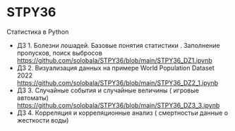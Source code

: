 # STPY36
Статистика в Python

* ДЗ 1. Болезни лошадей. Базовые понятия статистики . Заполнение пропусков, поиск выбросов https://github.com/solobala/STPY36/blob/main/STPY36_DZ1.ipynb
* ДЗ 2. Визуализация данных на примере World Population Dataset 2022 https://github.com/solobala/STPY36/blob/main/STPY36_DZ2_1.ipynb
* ДЗ 3. Случайные события и случайные величины ( игровые автоматы) https://github.com/solobala/STPY36/blob/main/STPY36_DZ3_3.ipynb
* ДЗ 4. Корреляция и корреляционные анализ ( смертностьи данные о жесткости воды) 
